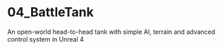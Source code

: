# 04_BattleTank
An open-world head-to-head tank with simple AI, terrain and advanced control system in Unreal 4
